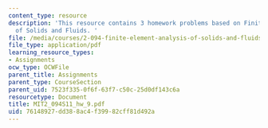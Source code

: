 ```yaml
---
content_type: resource
description: 'This resource contains 3 homework problems based on Finite Element Analysis
  of Solids and Fluids. '
file: /media/courses/2-094-finite-element-analysis-of-solids-and-fluids-ii-spring-2011/76148927dd388ac4f39982cff81d492a_MIT2_094S11_hw_9.pdf
file_type: application/pdf
learning_resource_types:
- Assignments
ocw_type: OCWFile
parent_title: Assignments
parent_type: CourseSection
parent_uid: 7523f335-0f6f-63f7-c50c-25d0df143c6a
resourcetype: Document
title: MIT2_094S11_hw_9.pdf
uid: 76148927-dd38-8ac4-f399-82cff81d492a
---
```

